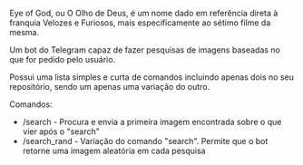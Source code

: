 Eye of God, ou O Olho de Deus, é um nome dado em referência direta à franquia Velozes e Furiosos, mais especificamente ao sétimo filme da mesma.

Um bot do Telegram capaz de fazer pesquisas de imagens baseadas no que for pedido pelo usuário.

Possui uma lista simples e curta de comandos incluindo apenas dois no seu repositório, sendo um apenas uma variação do outro.

Comandos: 
* /search - Procura e envia a primeira imagem encontrada sobre o que vier após o "search"
* /search_rand - Variação do comando "search". Permite que o bot retorne uma imagem aleatória em cada pesquisa
